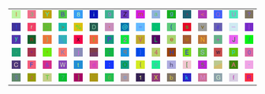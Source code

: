 <table>
<tr>
<td><img src="6C.gif"></td>
<td><img src="33.gif"></td>
<td><img src="59.gif"></td>
<td><img src="42.gif"></td>
<td><img src="38.gif"></td>
<td><img src="69.gif"></td>
<td><img src="39.gif"></td>
<td><img src="5A.gif"></td>
<td><img src="6D.gif"></td>
<td><img src="61.gif"></td>
<td><img src="67.gif"></td>
<td><img src="5E.gif"></td>
<td><img src="3C.gif"></td>
<td><img src="51.gif"></td>
<td><img src="55.gif"></td>
<td><img src="3F.gif"></td>
</tr>
<tr>
<td><img src="21.gif"></td>
<td><img src="72.gif"></td>
<td><img src="7E.gif"></td>
<td><img src="3E.gif"></td>
<td><img src="25.gif"></td>
<td><img src="44.gif"></td>
<td><img src="2C.gif"></td>
<td><img src="40.gif"></td>
<td><img src="3D.gif"></td>
<td><img src="2A.gif"></td>
<td><img src="28.gif"></td>
<td><img src="73.gif"></td>
<td><img src="76.gif"></td>
<td><img src="23.gif"></td>
<td><img src="5F.gif"></td>
<td><img src="7C.gif"></td>
</tr>
<tr>
<td><img src="79.gif"></td>
<td><img src="6E.gif"></td>
<td><img src="29.gif"></td>
<td><img src="gr3.gif"></td>
<td><img src="78.gif"></td>
<td><img src="49.gif"></td>
<td><img src="50.gif"></td>
<td><img src="32.gif"></td>
<td><img src="56.gif"></td>
<td><img src="4C.gif"></td>
<td><img src="65.gif"></td>
<td><img src="75.gif"></td>
<td><img src="4E.gif"></td>
<td><img src="2B.gif"></td>
<td><img src="4A.gif"></td>
<td><img src="2F.gif"></td>
</tr>
<tr>
<td><img src="2E.gif"></td>
<td><img src="22.gif"></td>
<td><img src="27.gif"></td>
<td><img src="4B.gif"></td>
<td><img src="6A.gif"></td>
<td><img src="gr2.gif"></td>
<td><img src="3B.gif"></td>
<td><img src="71.gif"></td>
<td><img src="7D.gif"></td>
<td><img src="34.gif"></td>
<td><img src="48.gif"></td>
<td><img src="45.gif"></td>
<td><img src="53.gif"></td>
<td><img src="77.gif"></td>
<td><img src="70.gif"></td>
<td><img src="30.gif"></td>
</tr>
<tr>
<td><img src="43.gif"></td>
<td><img src="46.gif"></td>
<td><img src="26.gif"></td>
<td><img src="57.gif"></td>
<td><img src="74.gif"></td>
<td><img src="64.gif"></td>
<td><img src="3A.gif"></td>
<td><img src="4F.gif"></td>
<td><img src="7B.gif"></td>
<td><img src="63.gif"></td>
<td><img src="68.gif"></td>
<td><img src="5B.gif"></td>
<td><img src="35.gif"></td>
<td><img src="gr1.gif"></td>
<td><img src="41.gif"></td>
<td><img src="2D.gif"></td>
</tr>
<tr>
<td><img src="24.gif"></td>
<td><img src="7A.gif"></td>
<td><img src="54.gif"></td>
<td><img src="37.gif"></td>
<td><img src="5D.gif"></td>
<td><img src="60.gif"></td>
<td><img src="36.gif"></td>
<td><img src="6F.gif"></td>
<td><img src="31.gif"></td>
<td><img src="58.gif"></td>
<td><img src="62.gif"></td>
<td><img src="6B.gif"></td>
<td><img src="4D.gif"></td>
<td><img src="47.gif"></td>
<td><img src="66.gif"></td>
<td><img src="52.gif"></td>
</tr>
</table>
